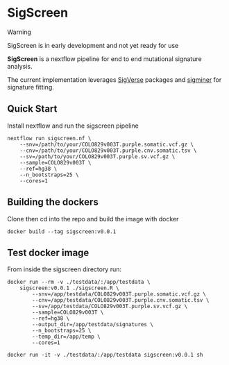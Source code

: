 # SigScreen

> [!WARNING]
> SigScreen is in early development and not yet ready for use

**SigScreen** is a nextflow pipeline for end to end mutational signature analysis.

The current implementation leverages [SigVerse](https://github.com/selkamand/sigverse) packages and [sigminer](https://github.com/ShixiangWang/sigminer) for signature fitting.


## Quick Start

Install nextflow and run the sigscreen pipeline

```
nextflow run sigscreen.nf \
    --snv=/path/to/your/COLO829v003T.purple.somatic.vcf.gz \
    --cnv=/path/to/your/COLO829v003T.purple.cnv.somatic.tsv \
    --sv=/path/to/your/COLO829v003T.purple.sv.vcf.gz \
    --sample=COLO829v003T \
    --ref=hg38 \
    --n_bootstraps=25 \
    --cores=1
```

## Building the dockers

Clone then cd into the repo and build the image with docker
```
docker build --tag sigscreen:v0.0.1
```

## Test docker image

From inside the sigscreen directory run:

```
docker run --rm -v ./testdata/:/app/testdata \
    sigscreen:v0.0.1 ./sigscreen.R \
        --snv=/app/testdata/COLO829v003T.purple.somatic.vcf.gz \
        --cnv=/app/testdata/COLO829v003T.purple.cnv.somatic.tsv \
        --sv=/app/testdata/COLO829v003T.purple.sv.vcf.gz \
        --sample=COLO829v003T \
        --ref=hg38 \
        --output_dir=/app/testdata/signatures \
        --n_bootstraps=25 \
        --temp_dir=/app/temp \
        --cores=1
```

```
docker run -it -v ./testdata/:/app/testdata sigscreen:v0.0.1 sh
```